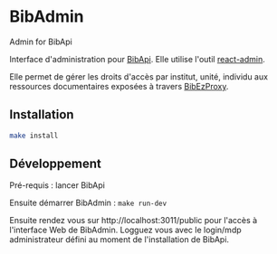 # BibAdmin

Admin for BibApi

Interface d'administration pour [BibApi](https://github.com/BibCnrs/BibApi).
Elle utilise l'outil [react-admin](https://github.com/marmelab/react-admin).

Elle permet de gérer les droits d'accès par institut, unité, individu aux ressources documentaires exposées à travers [BibEzProxy](https://github.com/BibCnrs/BibEzProxy).

## Installation

```bash
make install
```

## Développement

Pré-requis : lancer BibApi

Ensuite démarrer BibAdmin : `make run-dev`

Ensuite rendez vous sur http://localhost:3011/public pour l'accès à l'interface Web de BibAdmin.
Logguez vous avec le login/mdp administrateur défini au moment de l'installation de BibApi.
